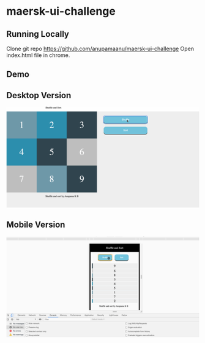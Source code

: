 # maersk-ui-challenge

Running Locally
----------------

Clone git repo https://github.com/anupamaanu/maersk-ui-challenge
Open index.html file in chrome.

Demo
--------
Desktop Version
---------------

![](desktop.gif)


Mobile Version
---------------

![](mobile.gif)
